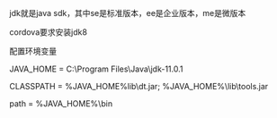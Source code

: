 jdk就是java sdk，其中se是标准版本，ee是企业版本，me是微版本

cordova要求安装jdk8

配置环境变量

JAVA_HOME = C:\Program Files\Java\jdk-11.0.1

CLASSPATH = %JAVA_HOME%lib\dt.jar; %JAVA_HOME%\lib\tools.jar

path = %JAVA_HOME%\bin

